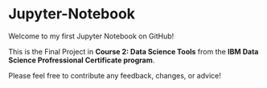 # Jupyter-Notebook
Welcome to my first Jupyter Notebook on GitHub!

This is the Final Project in **Course 2: Data Science Tools** from the **IBM Data Science Profressional Certificate program**. 

Please feel free to contribute any feedback, changes, or advice! 
